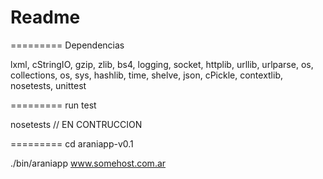 # Readme
=========
Dependencias

lxml, cStringIO, gzip, zlib, bs4, logging, socket, httplib, urllib, urlparse, os, collections, os, sys, hashlib, time, shelve, json, cPickle, contextlib, nosetests, unittest

=========
run test

nosetests // EN CONTRUCCION

=========
cd araniapp-v0.1


./bin/araniapp www.somehost.com.ar
